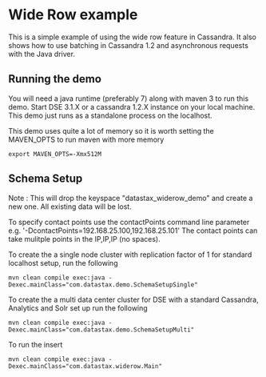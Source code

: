 Wide Row example
========================================================

This is a simple example of using the wide row feature in Cassandra. It also shows how to use batching in Cassandra 1.2 and asynchronous requests with the Java driver.

## Running the demo 

You will need a java runtime (preferably 7) along with maven 3 to run this demo. Start DSE 3.1.X or a cassandra 1.2.X instance on your local machine. This demo just runs as a standalone process on the localhost.

This demo uses quite a lot of memory so it is worth setting the MAVEN_OPTS to run maven with more memory

    export MAVEN_OPTS=-Xmx512M

## Schema Setup
Note : This will drop the keyspace "datastax_widerow_demo" and create a new one. All existing data will be lost. 

To specify contact points use the contactPoints command line parameter e.g. '-DcontactPoints=192.168.25.100,192.168.25.101'
The contact points can take mulitple points in the IP,IP,IP (no spaces).

To create the a single node cluster with replication factor of 1 for standard localhost setup, run the following

    mvn clean compile exec:java -Dexec.mainClass="com.datastax.demo.SchemaSetupSingle"

To create the a multi data center cluster for DSE with a standard Cassandra, Analytics and Solr set up run the following

    mvn clean compile exec:java -Dexec.mainClass="com.datastax.demo.SchemaSetupMulti" 

To run the insert

    mvn clean compile exec:java -Dexec.mainClass="com.datastax.widerow.Main"


